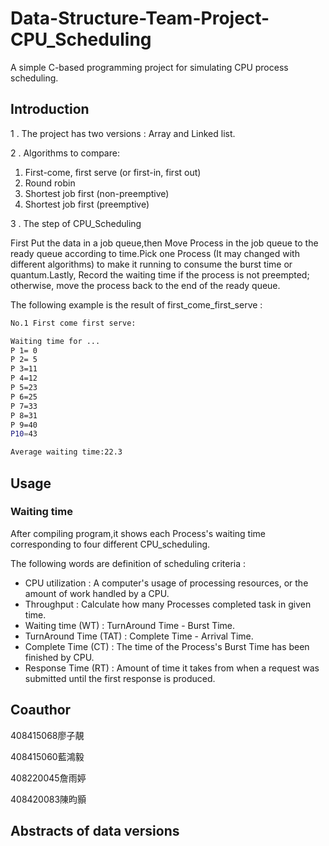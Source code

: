 # Data-Structure-Team-Project-CPU_Scheduling

A simple C-based programming project for simulating CPU process scheduling.

## Introduction

1 . The project has two versions : Array and Linked list.

2 . Algorithms to compare:
1. First-come, first serve (or first-in, first out)
2. Round robin 
3. Shortest job first (non-preemptive)
4. Shortest job first (preemptive)

3 . The step of CPU_Scheduling

First Put the data in a job queue,then Move Process in the job queue to the ready queue according to time.Pick one Process (It may changed with different algorithms) to make it running to consume the burst time or quantum.Lastly, Record the waiting time if the process is not preempted; otherwise, move the process back to the end of the ready queue.

The following example is the result of first_come_first_serve :
```bash
No.1 First come first serve:

Waiting time for ...
P 1= 0
P 2= 5
P 3=11
P 4=12
P 5=23
P 6=25
P 7=33
P 8=31
P 9=40
P10=43

Average waiting time:22.3
```

## Usage

### Waiting time

After compiling program,it shows each Process's waiting time corresponding to four different CPU_scheduling.

The following words are definition of scheduling criteria : 

- CPU utilization : A computer's usage of processing resources, or the amount of work handled by a CPU.
- Throughput : Calculate how many Processes completed task in given time. 
- Waiting time (WT) : TurnAround Time - Burst Time.
- TurnAround Time (TAT) : Complete Time - Arrival Time.
- Complete Time (CT) : The time of the Process's Burst Time has been finished by CPU.
- Response Time (RT) : Amount of time it takes from when a request was submitted until the first response is produced.
 
 ## Coauthor
  
  408415068廖子靚
  
  408415060藍鴻毅 
  
  408220045詹雨婷 
  
  408420083陳昀顥
 
 ## Abstracts of data versions

